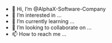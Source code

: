 - 👋 Hi, I’m @AlphaX-Software-Company
- 👀 I’m interested in ...
- 🌱 I’m currently learning ...
- 💞️ I’m looking to collaborate on ...
- 📫 How to reach me ...

<!---
AlphaX-Software-Company/AlphaX-Software-Company is a ✨ special ✨ repository because its `README.md` (this file) appears on your GitHub profile.
You can click the Preview link to take a look at your changes.
--->
